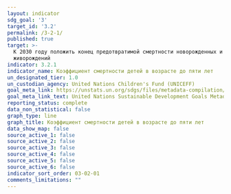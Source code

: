 ```yaml
---
layout: indicator
sdg_goal: '3'
target_id: '3.2'
permalink: /3-2-1/
published: true
target: >-
  К 2030 году положить конец предотвратимой смертности новорожденных и детей в возрасте до пяти лет, при этом все страны должны стремиться уменьшить неонатальную смертность до не более 12 случаев на 1000 живорождений, а смертность в возрасте до пяти лет до не более 25 случаев на 1000
  живорождений
indicator: 3.2.1
indicator_name: Коэффициент смертности детей в возрасте до пяти лет
un_designated_tier: 1.0
un_custodian_agency: United Nations Children's Fund (UNICEFF)
goal_meta_link: https://unstats.un.org/sdgs/files/metadata-compilation/Metadata-Goal-3.pdf
goal_meta_link_text: United Nations Sustainable Development Goals Metadata (PDF 225 KB)
reporting_status: complete
data_non_statistical: false
graph_type: line
graph_title: Коэффициент смертности детей в возрасте до пяти лет
data_show_map: false
source_active_1: false
source_active_2: false
source_active_3: false
source_active_4: false
source_active_5: false
source_active_6: false
indicator_sort_order: 03-02-01
comments_limitations: ""
---
```

